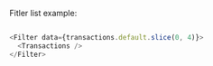 Fitler list example:

```js

<Filter data={transactions.default.slice(0, 4)}>
  <Transactions />
</Filter>
```
